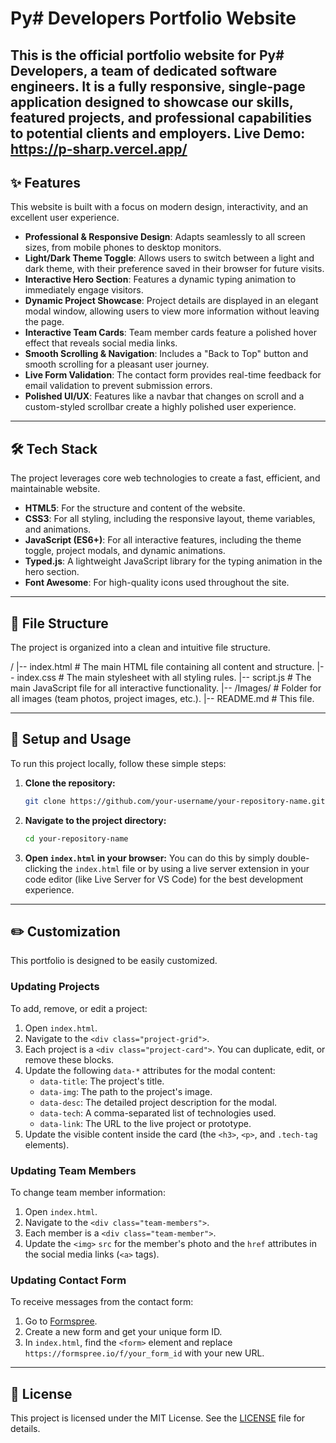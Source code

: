 # Py# Developers Portfolio Website

This is the official portfolio website for Py# Developers, a team of dedicated software engineers. It is a fully responsive, single-page application designed to showcase our skills, featured projects, and professional capabilities to potential clients and employers.
Live Demo: https://p-sharp.vercel.app/
---

## ✨ Features

This website is built with a focus on modern design, interactivity, and an excellent user experience.

* **Professional & Responsive Design**: Adapts seamlessly to all screen sizes, from mobile phones to desktop monitors.
* **Light/Dark Theme Toggle**: Allows users to switch between a light and dark theme, with their preference saved in their browser for future visits.
* **Interactive Hero Section**: Features a dynamic typing animation to immediately engage visitors.
* **Dynamic Project Showcase**: Project details are displayed in an elegant modal window, allowing users to view more information without leaving the page.
* **Interactive Team Cards**: Team member cards feature a polished hover effect that reveals social media links.
* **Smooth Scrolling & Navigation**: Includes a "Back to Top" button and smooth scrolling for a pleasant user journey.
* **Live Form Validation**: The contact form provides real-time feedback for email validation to prevent submission errors.
* **Polished UI/UX**: Features like a navbar that changes on scroll and a custom-styled scrollbar create a highly polished user experience.

---

## 🛠️ Tech Stack

The project leverages core web technologies to create a fast, efficient, and maintainable website.

* **HTML5**: For the structure and content of the website.
* **CSS3**: For all styling, including the responsive layout, theme variables, and animations.
* **JavaScript (ES6+)**: For all interactive features, including the theme toggle, project modals, and dynamic animations.
* **Typed.js**: A lightweight JavaScript library for the typing animation in the hero section.
* **Font Awesome**: For high-quality icons used throughout the site.

---

## 📂 File Structure

The project is organized into a clean and intuitive file structure.


/
|-- index.html          # The main HTML file containing all content and structure.
|-- index.css           # The main stylesheet with all styling rules.
|-- script.js           # The main JavaScript file for all interactive functionality.
|-- /Images/            # Folder for all images (team photos, project images, etc.).
|-- README.md           # This file.


---

## 🚀 Setup and Usage

To run this project locally, follow these simple steps:

1.  **Clone the repository:**
    ```bash
    git clone https://github.com/your-username/your-repository-name.git
    ```
2.  **Navigate to the project directory:**
    ```bash
    cd your-repository-name
    ```
3.  **Open `index.html` in your browser:**
    You can do this by simply double-clicking the `index.html` file or by using a live server extension in your code editor (like Live Server for VS Code) for the best development experience.

---

## ✏️ Customization

This portfolio is designed to be easily customized.

### Updating Projects

To add, remove, or edit a project:

1.  Open `index.html`.
2.  Navigate to the `<div class="project-grid">`.
3.  Each project is a `<div class="project-card">`. You can duplicate, edit, or remove these blocks.
4.  Update the following `data-*` attributes for the modal content:
    * `data-title`: The project's title.
    * `data-img`: The path to the project's image.
    * `data-desc`: The detailed project description for the modal.
    * `data-tech`: A comma-separated list of technologies used.
    * `data-link`: The URL to the live project or prototype.
5.  Update the visible content inside the card (the `<h3>`, `<p>`, and `.tech-tag` elements).

### Updating Team Members

To change team member information:

1.  Open `index.html`.
2.  Navigate to the `<div class="team-members">`.
3.  Each member is a `<div class="team-member">`.
4.  Update the `<img>` `src` for the member's photo and the `href` attributes in the social media links (`<a>` tags).

### Updating Contact Form

To receive messages from the contact form:

1.  Go to [Formspree](https://formspree.io/).
2.  Create a new form and get your unique form ID.
3.  In `index.html`, find the `<form>` element and replace `https://formspree.io/f/your_form_id` with your new URL.

---

## 📄 License

This project is licensed under the MIT License. See the [LICENSE](LICENSE) file for details.

